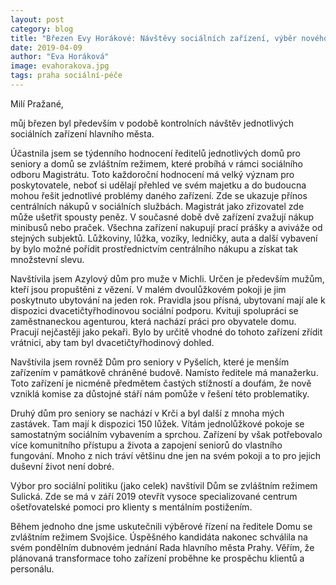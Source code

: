 ```yaml
---
layout: post
category: blog
title: "Březen Evy Horákové: Návštěvy sociálních zařízení, výběr nového ředitele a nemálo dalšího"
date: 2019-04-09
author: "Eva Horáková"
image: evahorakova.jpg
tags: praha sociální-péče
---
```


Milí Pražané,

můj březen byl především v podobě kontrolních návštěv jednotlivých sociálních zařízení hlavního města. 

Účastnila jsem se týdenního hodnocení ředitelů jednotlivých domů pro seniory a domů se zvláštním režimem, které probíhá v rámci sociálního odboru Magistrátu. Toto každoroční hodnocení má velký význam pro poskytovatele, neboť si udělají přehled ve svém majetku a do budoucna mohou řešit jednotlivé problémy daného zařízení. Zde se ukazuje přínos centrálních nákupů v sociálních službách. Magistrát jako zřizovatel zde může ušetřit spousty peněz. V současné době dvě zařízení zvažují nákup minibusů nebo praček. Všechna zařízení nakupují prací prášky a aviváže od stejných subjektů. Lůžkoviny, lůžka, vozíky, ledničky, auta a další vybavení by bylo možné pořídit prostřednictvím centrálního nákupu a získat tak množstevní slevu. 

Navštívila jsem Azylový dům pro muže v Michli. Určen je především mužům, kteří jsou propuštěni z vězení. V malém dvoulůžkovém pokoji je jim poskytnuto ubytování na jeden rok. Pravidla jsou přísná, ubytovaní mají ale k dispozici dvacetičtyřhodinovou sociální podporu. Kvituji spolupráci se zaměstnaneckou agenturou, která nachází práci pro obyvatele domu. Pracují nejčastěji jako pekaři. Bylo by určitě vhodné do tohoto zařízení zřídit vrátnici, aby tam byl dvacetičtyřhodinový dohled. 

Navštívila jsem rovněž Dům pro seniory v Pyšelích, které je menším zařízením v památkově chráněné budově. Namísto ředitele má manažerku. Toto zařízení je nicméně předmětem častých stížností a doufám, že nově vzniklá komise za důstojné stáří nám pomůže v řešení této problematiky. 

Druhý dům pro seniory se nachází v Krči a byl další z mnoha mých zastávek. Tam mají k dispozici 150 lůžek. Vítám jednolůžkové pokoje se samostatným sociálním vybavením a sprchou. Zařízení by však potřebovalo více komunitního přístupu a života a zapojení seniorů do vlastního fungování. Mnoho z nich tráví většinu dne jen na svém pokoji a to pro jejich duševní život není dobré. 

Výbor pro sociální politiku (jako celek) navštívil Dům se zvláštním režimem Sulická. Zde se má v září 2019 otevřít vysoce specializované centrum ošetřovatelské pomoci pro klienty s mentálním postižením.

Během jednoho dne jsme uskutečnili výběrové řízení na ředitele Domu se zvláštním režimem Svojšice. Úspěšného kandidáta nakonec schválila na svém pondělním dubnovém jednání Rada hlavního města Prahy. Věřím, že plánovaná transformace toho zařízení proběhne ke prospěchu klientů a personálu.
